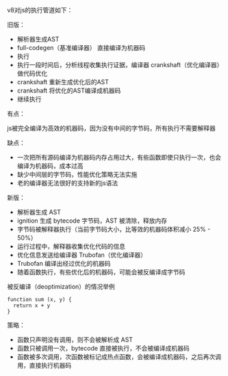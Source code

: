 v8对js的执行管道如下：

旧版：
 
 - 解析器生成AST 
 - full-codegen（基准编译器） 直接编译为机器码 
 - 执行 
 - 执行一段时间后，分析线程收集执行证据，编译器 crankshaft（优化编译器） 做代码优化
 - crankshaft 重新生成优化后的AST
 - crankshaft 将优化的AST编译成机器码
 - 继续执行

有点：

js被完全编译为高效的机器码，因为没有中间的字节码，所有执行不需要解释器

缺点：

- 一次把所有源码编译为机器码内存占用过大，有些函数即使只执行一次，也会编译为机器码，成本过高
- 缺少中间层的字节码，性能优化策略无法实施
- 老的编译器无法很好的支持新的js语法

新版：

- 解析器生成 AST
- ignition 生成 bytecode 字节码，AST 被清除，释放内存
- 字节码被解释器执行（当前字节码大小，比等效的机器码体积减小 25% - 50%）
- 运行过程中，解释器收集优化代码的信息
- 优化信息发送给编译器 Trubofan（优化编译器）
- Trubofan 编译出经过优化的机器码
- 随着函数执行，有些优化后的机器码，可能会被反编译成字节码

被反编译（deoptimization）的情况举例

```
function sum (x, y) {
  return x + y
}
```


策略：

- 函数只声明没有调用，则不会被解析成 AST
- 函数只被调用一次，bytecode 直接被执行，不会被编译成机器码
- 函数被多次调用，次函数被标记成热点函数，会被编译成机器码，之后再次调用，直接执行机器码




